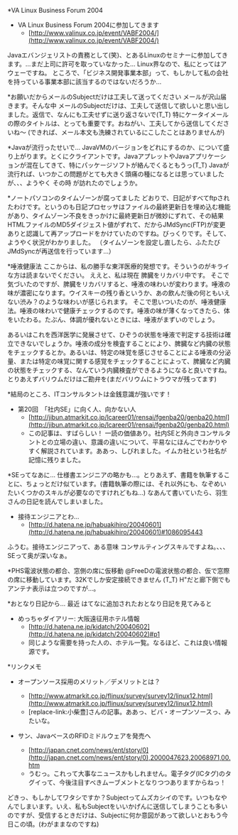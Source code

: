 *VA Linux Business Forum 2004

* VA Linux Business Forum 2004に参加してきます
  * [http://www.valinux.co.jp/event/VABF2004/](http://www.valinux.co.jp/event/VABF2004/)

Javaエバンジェリストの責務として(笑)、とあるLinuxのセミナーに参加してきます。…まだ上司に許可を取っていなかった…
Linux界なので、私にとってはアウェーですね。
ところで、「ビジネス開発事業本部」って、もしかして私の会社を持っている事業本部に該当するのではないだろうか…

*お願いだからメールのSubjectだけは工夫して送ってください
メールが沢山届きます。そんな中 メールのSubjectだけは、工夫して送信して欲しいと思い出しました。返信で、なんにも工夫せずに送り返さないで(T_T)
特にケータイメールの際のタイトルは、とっても重要です。おねがい、工夫してから送信してくださいね～
(できれば、メール本文も洗練されているにこしたことはありませんが)

*Javaが流行ったせいで…
JavaVMのバージョンをどれにするのか、について盛り上がります。とくにクライアントです。JavaアプレットやJavaアプリケーションが混在してきて、特にパッケージソフトが絡んでくるともうっ(T_T) Javaが流行れば、いつかこの問題がとても大きく頭痛の種になるとは思っていましたが、、、ようやく その時 が訪れたのでしょうか。

*ノートパソコンのタイムゾーンが腐ってました
どおりで、日記がすべてftpされたわけです。というのも日記プロセッサはファイルの最終更新日を埋め込む機能があり、タイムゾーン不良をきっかけに最終更新日が微妙にずれて、その結果HTMLファイルのMD5ダイジェスト値がずれて、だからJMdSync(FTP)が変更ありと認識して再アップロードをかけていたのですね。びっくりです。そして、ようやく状況がわかりました。
（タイムゾーンを設定し直したら、ふたたびJMdSyncが再送信を行っています…）

*唾液健康法
ここからは、私の勝手な東洋医療的発想です。そういうのがキライな方は読まないでください。
ええと、私は現在 脾臓をリカバリ中です。
そこで気づいたのですが、脾臓をリカバリすると、唾液の味わいが変わります。唾液の味が濃密になります。ウイスキーの残り香というか、あの飲んだ後の何ともいえない渋み？のような味わいが感じられます。
そこで思いついたのが、唾液健康法。唾液の味わいで健康チェックするのです。唾液の味が薄くなってきたら、体をいたわる。たぶん、体調が優れないときには、唾液がまずいのでしょう。

あるいはこれを西洋医学に発展させて、ひぞうの状態を唾液で判定する技術は確立できないでしょうか。唾液の成分を検査することにより、脾臓など内臓の状態をチェックするとか。あるいは、特定の味覚を感じさせることによる唾液の分泌量、または特定の味覚に関する感覚をチェックすることによって、脾臓など内臓の状態をチェックする、なんていう内臓検査ができるようになると良いですね。
とりあえずバリウムだけはご勘弁を(まだバリウムにトラウマが残ってます)

*結局のところ、ITコンサルタントは金銭意識が強いです！

* 第20回　「社内SE」に向く人、向かない人
  * [http://jibun.atmarkit.co.jp/lcareer01/rensai/fgenba20/genba20.html](http://jibun.atmarkit.co.jp/lcareer01/rensai/fgenba20/genba20.html)
  * この記事は、すばらしい！ 一読の価値あり。社内SEと外向きコンサルタントとの立場の違い、意識の違いについて、平易なにほんごでわかりやすく解説されています。ああっ、しびれました。イムカ社という社名が記憶に残りました。



*SEってなあに…
仕様書エンジニアの略かも…。とりあえず、書籍を執筆することに、ちょっとだけ似ています。(書籍執筆の際には、それ以外にも、なぞめいたいくつかのスキルが必要なのですけれどもね…)
なあんて書いていたら、羽生さんの日記を読んでしまいました。

* 接待エンジニアとわ…
  * [http://d.hatena.ne.jp/habuakihiro/20040601](http://d.hatena.ne.jp/habuakihiro/20040601)#1086095443

ふうむ。接待エンジニアって、ある意味 コンサルティングスキルですよね。、、、SEって奥が深いなぁ。

*PHS電波状態の都合、窓側の席に仮移動
@FreeDの電波状態の都合、仮で窓際の席に移動しています。32Kでしか安定接続できません (T_T) H"だと廊下側でもアンテナ表示は立つのですが…。

*おとなり日記から…
最近 はてなに追加されたおとなり日記を見てみると

* めっちゃダイアリー: 大阪遠征用ホテル情報
  * [http://d.hatena.ne.jp/kidatch/20040602](http://d.hatena.ne.jp/kidatch/20040602)#p1
  * 同じような需要を持った人の、ホテル一覧。なるほど、これは良い情報源です。


*リンクメモ

* オープンソース採用のメリット／デメリットとは？ 
  * [http://www.atmarkit.co.jp/flinux/survey/survey12/linux12.html](http://www.atmarkit.co.jp/flinux/survey/survey12/linux12.html)
  * [replace-link:小柴豊]さんの記事。ああっ、ビバ・オープンソースっ、みたいな。



* サン、JavaベースのRFIDミドルウェアを発売へ
  * [http://japan.cnet.com/news/ent/story/0](http://japan.cnet.com/news/ent/story/0),2000047623,20068971,00.htm
  * うむっ。これって大事なニュースかもしれません。電子タグ(ICタグ)のタグイって、今後注目すべきムーブメントとなりつつありますからねっ！






どきっ、もしかしてワタシですか？Subjectってムズカシイのです。いつもなやんでしまいます。いえ、私もSubjectをいいかげんに送信してしまうことも多いのですが、受信するときだけは、Subjectに何か意図があって欲しいとおもう今日この頃。(わがままなのですね)
